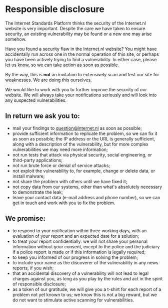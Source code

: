 # Responsible disclosure

The Internet Standards Platform thinks the security of the Internet.nl website is
very important. Despite the care we have taken to ensure security, an existing
vulnerability may be found or a new one may arise somehow.

Have you found a security flaw in the Internet.nl website? You might have
accidentally run across one in the normal operation of this site, or perhaps
you have been actively trying to find a vulnerability. In either case, please
let us know, so we can take action as soon as possible.

By the way, this is **not** an invitation to extensively scan and test our
site for weaknesses. We are doing this ourselves.

We would like to work with you to further improve the security of our website. We
will always take your notifications seriously and will look into any suspected
vulnerabilities.

## In return we ask you to:

- mail your findings to [question@internet.nl](question@internet.nl) as soon as
  possible;
- provide sufficient information to replicate the problem, so we can fix it as
  soon as possible; the IP address or the URL is generally sufficient, along with a
  description of the vulnerability, but for more complex vulnerabilities we
  may need more information;
- not run tests that attack via physical security, social engineering, or
  third-party applications;
- not run brute force or denial of service attacks;
- not exploit the vulnerability to, for example, change or delete data, or
  install malware;
- not share the problem with others until we have fixed it;
- not copy data from our systems, other than what&#39;s absolutely necessary
  to demonstrate the leak;
- leave your contact data (e-mail address and phone number), so we can get in
  touch and work with you to fix the problem.

## We promise:

- to respond to your notification within three working days, with an
  evaluation of your report and an expected date for a solution;
- to treat your report confidentially: we will not share your personal
  information without your consent, except to the police and the judiciary if
  a police report is made or if this information is legally required;
- to keep you informed of our progress in solving the problem;
- to include your name as the discoverer of the vulnerability in any news
  reports, if you wish;
- that an accidental discovery of a vulnerability will not lead to legal
  charges against you, as long as you play by the rules and act in the
  spirit of responsible disclosure;
- as a token of our gratitude, we will give you a t-shirt for each report of
  a problem not yet known to us; we know this is not a big reward, but we do
  not want to stimulate active scanning for vulnerabilities.
